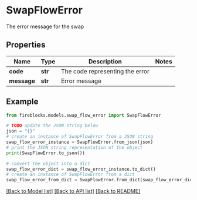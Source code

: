 # SwapFlowError

The error message for the swap

## Properties

Name | Type | Description | Notes
------------ | ------------- | ------------- | -------------
**code** | **str** | The code representing the error | 
**message** | **str** | Error message | 

## Example

```python
from fireblocks.models.swap_flow_error import SwapFlowError

# TODO update the JSON string below
json = "{}"
# create an instance of SwapFlowError from a JSON string
swap_flow_error_instance = SwapFlowError.from_json(json)
# print the JSON string representation of the object
print(SwapFlowError.to_json())

# convert the object into a dict
swap_flow_error_dict = swap_flow_error_instance.to_dict()
# create an instance of SwapFlowError from a dict
swap_flow_error_from_dict = SwapFlowError.from_dict(swap_flow_error_dict)
```
[[Back to Model list]](../README.md#documentation-for-models) [[Back to API list]](../README.md#documentation-for-api-endpoints) [[Back to README]](../README.md)


